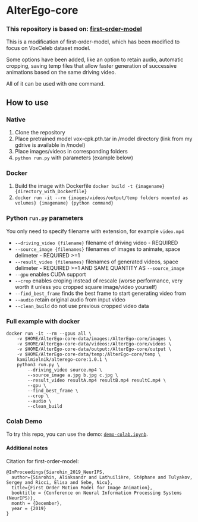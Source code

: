 # AlterEgo-core

### This repository is based on:  [first-order-model](https://github.com/AliaksandrSiarohin/first-order-model)

This is a modification of first-order-model, which has been modified to focus on VoxCeleb dataset model.

Some options have been added, like an option to retain audio, automatic cropping, saving temp files that allow faster generation of successive animations based on the same driving video. 

All of it can be used with one command.


## How to use

### Native

1. Clone the repository
1. Place pretrained model vox-cpk.pth.tar in /model directory (link from my gdrive is available in /model)
1. Place images/videos in corresponding folders
1. ```python run.py``` with parameters (example below)

### Docker

1. Build the image with Dockerfile ``` docker build -t {imagename} {directory_with_Dockerfile} ```
1. ``` docker run -it --rm {images/videos/output/temp folders mounted as volumes} {imagename} {python command} ```

### Python ```run.py``` parameters

You only need to specify filename with extension, for example ``` video.mp4 ```

* ``` --driving_video {filename} ``` filename of driving video - REQUIRED
* ``` --source_image {filenames} ``` filenames of images to animate, space delimeter - REQUIRED >=1
* ``` --result_video {filenames} ``` filenames of generated videos, space delimeter - REQUIRED >=1 AND SAME QUANTITY AS ``` --source_image ```
* ``` --gpu ``` enables CUDA support
* ``` --crop ``` enables croping instead of rescale (worse performance, very  worth it unless you cropped square image/video yourself)
* ``` --find_best_frame ``` finds the best frame to start generating video from
* ``` --audio ``` retain original audio from input video
* ``` --clean_build ``` do not use previous cropped video data

### Full example with docker

```
docker run -it --rm --gpus all \
    -v $HOME/AlterEgo-core-data/images:/AlterEgo-core/images \
    -v $HOME/AlterEgo-core-data/videos:/AlterEgo-core/videos \
    -v $HOME/AlterEgo-core-data/output:/AlterEgo-core/output \
    -v $HOME/AlterEgo-core-data/temp:/AlterEgo-core/temp \
    kamilmielnik/alterego-core:1.0.1 \
    python3 run.py \
        --driving_video source.mp4 \
        --source_image a.jpg b.jpg c.jpg \
        --result_video resultA.mp4 resultB.mp4 resultC.mp4 \
        --gpu \
        --find_best_frame \
        --crop \
        --audio \
        --clean_build
```

### Colab Demo 
To try this repo, you can use the demo: [```demo-colab.ipynb```](https://colab.research.google.com/github/KMielnik/AlterEgo-core/blob/master/demo-colab.ipynb).


#### Additional notes

Citation for first-order-model:

```
@InProceedings{Siarohin_2019_NeurIPS,
  author={Siarohin, Aliaksandr and Lathuilière, Stéphane and Tulyakov, Sergey and Ricci, Elisa and Sebe, Nicu},
  title={First Order Motion Model for Image Animation},
  booktitle = {Conference on Neural Information Processing Systems (NeurIPS)},
  month = {December},
  year = {2019}
}
```